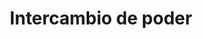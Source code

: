 ---
#published_date: 2023-05-16Z-03:00
#updated_date: 2023-11-04Z-03:00
title: Intercambio de poder
wiki: intercambio de poder # para si es una entry de la wiki #
summary: Un acuerdo entre varias partes, comunmente alguna dominante y alguna sumisa, donde la parte sumisa le entrega poder sobre aspectos de sí misma a la dominante.
layout: wiki
category: wiki
authors:
  - DemonWeb
#featured: 1
#force_unlisted: false
#force_unpublished: false
#link: https://www.altoporno.gay/edu
########### ----- Para tipo 'link' ----- ###########
#redirect: false
#access_date: 2023-11-21Z-03:00
#original_published_date: 2010-04-03Z-03:00
---